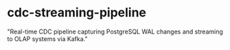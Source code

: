 # cdc-streaming-pipeline
"Real-time CDC pipeline capturing PostgreSQL WAL changes and streaming to OLAP systems via Kafka."
